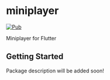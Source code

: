 # miniplayer

[![Pub](https://img.shields.io/pub/v/pedantic.svg)](https://pub.dev/packages/miniplayer)

Miniplayer for Flutter

## Getting Started

Package description will be added soon!
